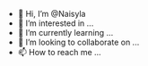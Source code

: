 - 👋 Hi, I’m @Naisyla
- 👀 I’m interested in ...
- 🌱 I’m currently learning ...
- 💞️ I’m looking to collaborate on ...
- 📫 How to reach me ...

<!---
Naisyla/Naisyla is a ✨ special ✨ repository because its `README.md` (this file) appears on your GitHub profile.
You can click the Preview link to take a look at your changes.
--->
